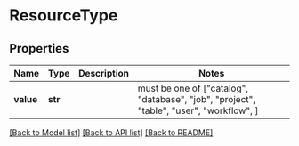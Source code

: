 # ResourceType


## Properties
Name | Type | Description | Notes
------------ | ------------- | ------------- | -------------
**value** | **str** |  |  must be one of ["catalog", "database", "job", "project", "table", "user", "workflow", ]

[[Back to Model list]](../README.md#documentation-for-models) [[Back to API list]](../README.md#documentation-for-api-endpoints) [[Back to README]](../README.md)


